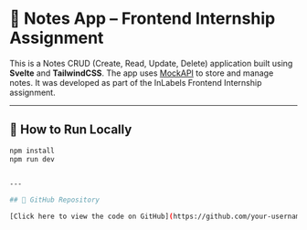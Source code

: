# 📝 Notes App – Frontend Internship Assignment

This is a Notes CRUD (Create, Read, Update, Delete) application built using **Svelte** and **TailwindCSS**. The app uses [MockAPI](https://mockapi.io/) to store and manage notes. It was developed as part of the InLabels Frontend Internship assignment.

---

## 🚀 How to Run Locally

```bash
npm install
npm run dev


---

## 🔗 GitHub Repository

[Click here to view the code on GitHub](https://github.com/your-username/your-repo-name)
